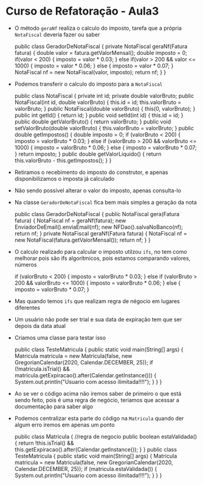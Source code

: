 Curso de Refatoração - Aula3
========================

* O método `geraNf` realiza o calculo do imposto, tarefa que a própria `NotaFiscal` deveria fazer ou saber

	public class GeradorDeNotaFiscal {
		private NotaFiscal geraNf(Fatura fatura) {
			double valor = fatura.getValorMensal();
			double imposto = 0;
			if(valor < 200) {
				imposto = valor * 0.03;
			}
			else if(valor > 200 && valor <= 1000) {
				imposto = valor * 0.06;
			}
			else {
				imposto = valor * 0.07;
			}
			NotaFiscal nf = new NotaFiscal(valor, imposto);
			return nf;
		}
	}
	
* Podemos transferir o calculo do imposto para a `NotaFiscal`

	public class NotaFiscal {
		private int id;
		private double valorBruto;
		public NotaFiscal(int id, double valorBruto) {
			this.id = id;
			this.valorBruto = valorBruto;
		}
		public NotaFiscal(double valorBruto) {
			this(0, valorBruto);
		}
		public int getId() {
			return id;
		}
		public void setId(int id) {
			this.id = id;
		}
		public double getValorBruto() {
			return valorBruto;
		}
		public void setValorBruto(double valorBruto) {
			this.valorBruto = valorBruto;
		}
		public double getImpostos() {
			double imposto = 0;
			if (valorBruto < 200) {
				imposto = valorBruto * 0.03;
			} else if (valorBruto > 200 && valorBruto <= 1000) {
				imposto = valorBruto * 0.06;
			} else {
				imposto = valorBruto * 0.07;
			}
			return imposto;
		}
		public double getValorLiquido() {
			return this.valorBruto - this.getImpostos();
		}
	}
	
* Retiramos o recebimento do imposto do construtor, e apenas disponibilizamos o imposta já calculado
* Não sendo possível alterar o valor do imposto, apenas consulta-lo

* Na classe `GeradorDeNotaFiscal` fica bem mais simples a geração da nota

	public class GeradorDeNotaFiscal {
		public NotaFiscal gera(Fatura fatura) {
			NotaFiscal nf = geraNf(fatura);
			new EnviadorDeEmail().enviaEmail(nf);
			new NFDao().salvaNoBanco(nf);
			return nf;
		}
		private NotaFiscal geraNf(Fatura fatura) {
			NotaFiscal nf = new NotaFiscal(fatura.getValorMensal());
			return nf;
		}
	}
	
* O calculo realizado para calcular o imposto utilzou `ifs`, no tem como melhorar pois são ifs algorítmicos,
pois estamos comparando valores, números

	if (valorBruto < 200) {
		imposto = valorBruto * 0.03;
	} else if (valorBruto > 200 && valorBruto <= 1000) {
		imposto = valorBruto * 0.06;
	} else {
		imposto = valorBruto * 0.07;
	}
	
* Mas quando temos `ifs` que realizam regra de négocio em lugares diferentes
* Um usuário não pode ser trial e sua data de expiração tem que ser depois da data atual
* Criamos uma classe para testar isso

	public class TesteMatricula {
		public static void main(String[] args) {
			Matricula matricula = new Matricula(false, new GregorianCalendar(2020, Calendar.DECEMBER, 25));
			if (!matricula.isTrial() && matricula.getExpiracao().after(Calendar.getInstance())) {
				System.out.println("Usuario com acesso ilimitada!!!!");
			}
		}
	}
	
* Ao se ver o código acima não iremos saber de primeiro o que está sendo feito, pois é uma regra de negócio,
teriamos que acessar a documentação para saber algo
* Podemos centralizar esta parte do código na `Matricula` quando der algum erro iremos em apenas um ponto

	public class Matricula {
		//regra de negocio
		public boolean estaValidada() {
			return !this.isTrial() && this.getExpiracao().after(Calendar.getInstance());
		}
	}
	public class TesteMatricula {
		public static void main(String[] args) {
			Matricula matricula = new Matricula(false, new GregorianCalendar(2020, Calendar.DECEMBER, 25));
			if (matricula.estaValidada()) {
				System.out.println("Usuario com acesso ilimitada!!!!");
			}
		}
	}

	
